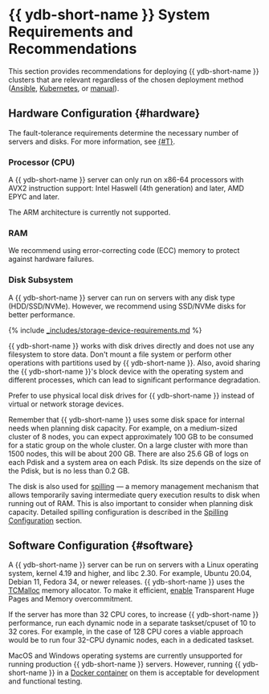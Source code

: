 # {{ ydb-short-name }} System Requirements and Recommendations

This section provides recommendations for deploying {{ ydb-short-name }} clusters that are relevant regardless of the chosen deployment method ([Ansible](../deployment-options/ansible/index.md), [Kubernetes](../deployment-options/kubernetes/index.md), or [manual](../deployment-options/manual/index.md)).

## Hardware Configuration {#hardware}

The fault-tolerance requirements determine the necessary number of servers and disks. For more information, see [{#T}](../../concepts/topology.md).

### Processor (CPU)

A {{ ydb-short-name }} server can only run on x86-64 processors with AVX2 instruction support: Intel Haswell (4th generation) and later, AMD EPYC and later.

The ARM architecture is currently not supported.

### RAM

We recommend using error-correcting code (ECC) memory to protect against hardware failures.

### Disk Subsystem

A {{ ydb-short-name }} server can run on servers with any disk type (HDD/SSD/NVMe). However, we recommend using SSD/NVMe disks for better performance.

{% include [_includes/storage-device-requirements.md](../../_includes/storage-device-requirements.md) %}

{{ ydb-short-name }} works with disk drives directly and does not use any filesystem to store data. Don't mount a file system or perform other operations with partitions used by {{ ydb-short-name }}. Also, avoid sharing the {{ ydb-short-name }}'s block device with the operating system and different processes, which can lead to significant performance degradation.

Prefer to use physical local disk drives for {{ ydb-short-name }} instead of virtual or network storage devices.

Remember that {{ ydb-short-name }} uses some disk space for internal needs when planning disk capacity. For example, on a medium-sized cluster of 8 nodes, you can expect approximately 100 GB to be consumed for a static group on the whole cluster. On a large cluster with more than 1500 nodes, this will be about 200 GB. There are also 25.6 GB of logs on each Pdisk and a system area on each Pdisk. Its size depends on the size of the Pdisk, but is no less than 0.2 GB.

The disk is also used for [spilling](../../concepts/glossary.md#spilling) — a memory management mechanism that allows temporarily saving intermediate query execution results to disk when running out of RAM. This is also important to consider when planning disk capacity. Detailed spilling configuration is described in the [Spilling Configuration](../../reference/configuration/spilling.md) section.

## Software Configuration {#software}

A {{ ydb-short-name }} server can be run on servers with a Linux operating system, kernel 4.19 and higher, and libc 2.30. For example, Ubuntu 20.04, Debian 11, Fedora 34, or newer releases. {{ ydb-short-name }} uses the [TCMalloc](https://google.github.io/tcmalloc) memory allocator. To make it efficient, [enable](https://google.github.io/tcmalloc/tuning.html#system-level-optimizations) Transparent Huge Pages and Memory overcommitment.



If the server has more than 32 CPU cores, to increase {{ ydb-short-name }} performance, run each dynamic node in a separate taskset/cpuset of 10 to 32 cores. For example, in the case of 128 CPU cores a viable approach would be to run four 32-CPU dynamic nodes, each in a dedicated taskset.

MacOS and Windows operating systems are currently unsupported for running production {{ ydb-short-name }} servers. However, running {{ ydb-short-name }} in a [Docker container](../../quickstart.md) on them is acceptable for development and functional testing.
